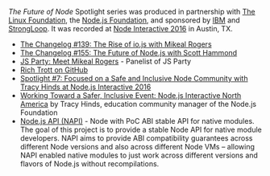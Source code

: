 _The Future of Node_ Spotlight series was produced in partnership with [The Linux Foundation](https://www.linuxfoundation.org/), the [Node.js Foundation](https://nodejs.org/en/foundation/), and sponsored by [IBM](https://www.ibm.com/) and [StrongLoop](https://strongloop.com/). It was recorded at [Node Interactive 2016](http://events.linuxfoundation.org/events/node-interactive) in Austin, TX.

- [The Changelog #139: The Rise of io.js with Mikeal Rogers](https://changelog.com/podcast/139)
- [The Changelog #155: The Future of Node.js with Scott Hammond](https://changelog.com/podcast/155)
- [JS Party: Meet Mikeal Rogers](https://changelog.com/jsparty/meet-mikeal-rogers) -  Panelist of JS Party
- [Rich Trott on GitHub](https://github.com/Trott)
- [Spotlight #7: Focused on a Safe and Inclusive Node Community with Tracy Hinds at Node.js Interactive 2016](https://changelog.com/spotlight/7)
- [Working Toward a Safer, Inclusive Event: Node.js Interactive North America](https://medium.com/@nodejs/working-towards-a-safer-inclusive-event-node-js-interactive-north-america-808edcd771f7#.2bz7738a9) by Tracy Hinds, education community manager of the Node.js Foundation
- [Node.js API (NAPI)](https://github.com/nodejs/abi-stable-node) - Node with PoC ABI stable API for native modules. The goal of this project is to provide a stable Node API for native module developers. NAPI aims to provide ABI compatibility guarantees across different Node versions and also across different Node VMs – allowing NAPI enabled native modules to just work across different versions and flavors of Node.js without recompilations.
